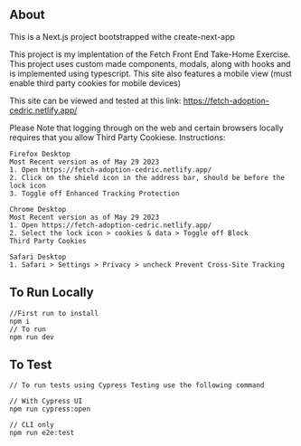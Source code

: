 ## About

This is a Next.js project bootstrapped withe create-next-app

This project is my implentation of the Fetch Front End Take-Home Exercise. This project uses custom made components, modals, along with hooks and is implemented using typescript. This site also features a mobile view (must enable third party cookies for mobile devices)

This site can be viewed and tested at this link: https://fetch-adoption-cedric.netlify.app/

Please Note that logging through on the web and certain browsers locally requires that you allow Third Party Cookiese. Instructions:

```
Firefox Desktop
Most Recent version as of May 29 2023
1. Open https://fetch-adoption-cedric.netlify.app/
2. Click on the shield icon in the address bar, should be before the lock icon
3. Toggle off Enhanced Tracking Protection

Chrome Desktop
Most Recent version as of May 29 2023
1. Open https://fetch-adoption-cedric.netlify.app/
2. Select the lock icon > cookies & data > Toggle off Block
Third Party Cookies

Safari Desktop
1. Safari > Settings > Privacy > uncheck Prevent Cross-Site Tracking
```

## To Run Locally

```
//First run to install
npm i
// To run
npm run dev
```

## To Test

```
// To run tests using Cypress Testing use the following command

// With Cypress UI
npm run cypress:open

// CLI only
npm run e2e:test
```
